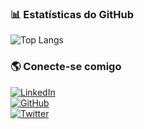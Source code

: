 
### 📊 Estatísticas do GitHub  
![Top Langs](https://github-readme-stats.vercel.app/api/top-langs/?username=ItalowOliveira&layout=compact&theme=radical)

### 🌎 Conecte-se comigo  
[![LinkedIn](https://img.shields.io/badge/-LinkedIn-blue?style=flat&logo=LinkedIn&logoColor=white)](https://www.linkedin.com/in/ItalowOliveira)  
[![GitHub](https://img.shields.io/badge/-GitHub-black?style=flat&logo=GitHub&logoColor=white)](https://github.com/ItalowOliveira)  
[![Twitter](https://img.shields.io/badge/-Twitter-blue?style=flat&logo=Twitter&logoColor=white)](https://twitter.com/ItalowOliveira)  
